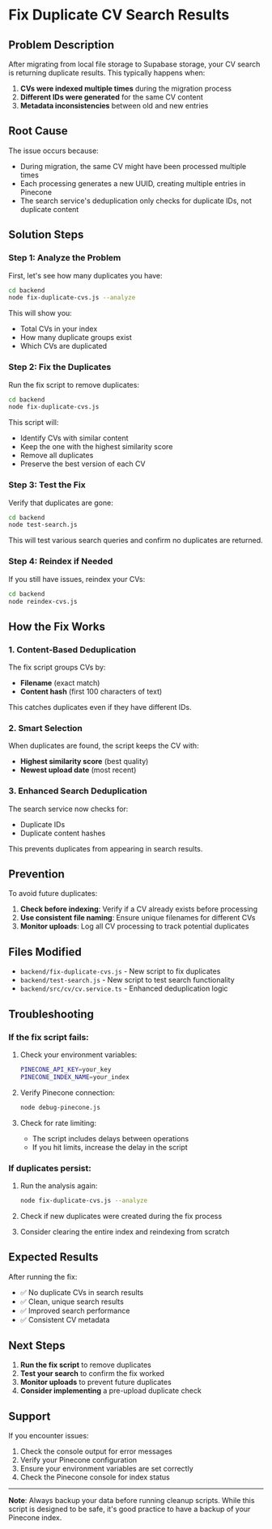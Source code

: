 # Fix Duplicate CV Search Results

## Problem Description

After migrating from local file storage to Supabase storage, your CV search is returning duplicate results. This typically happens when:

1. **CVs were indexed multiple times** during the migration process
2. **Different IDs were generated** for the same CV content
3. **Metadata inconsistencies** between old and new entries

## Root Cause

The issue occurs because:
- During migration, the same CV might have been processed multiple times
- Each processing generates a new UUID, creating multiple entries in Pinecone
- The search service's deduplication only checks for duplicate IDs, not duplicate content

## Solution Steps

### Step 1: Analyze the Problem

First, let's see how many duplicates you have:

```bash
cd backend
node fix-duplicate-cvs.js --analyze
```

This will show you:
- Total CVs in your index
- How many duplicate groups exist
- Which CVs are duplicated

### Step 2: Fix the Duplicates

Run the fix script to remove duplicates:

```bash
cd backend
node fix-duplicate-cvs.js
```

This script will:
- Identify CVs with similar content
- Keep the one with the highest similarity score
- Remove all duplicates
- Preserve the best version of each CV

### Step 3: Test the Fix

Verify that duplicates are gone:

```bash
cd backend
node test-search.js
```

This will test various search queries and confirm no duplicates are returned.

### Step 4: Reindex if Needed

If you still have issues, reindex your CVs:

```bash
cd backend
node reindex-cvs.js
```

## How the Fix Works

### 1. Content-Based Deduplication

The fix script groups CVs by:
- **Filename** (exact match)
- **Content hash** (first 100 characters of text)

This catches duplicates even if they have different IDs.

### 2. Smart Selection

When duplicates are found, the script keeps the CV with:
- **Highest similarity score** (best quality)
- **Newest upload date** (most recent)

### 3. Enhanced Search Deduplication

The search service now checks for:
- Duplicate IDs
- Duplicate content hashes

This prevents duplicates from appearing in search results.

## Prevention

To avoid future duplicates:

1. **Check before indexing**: Verify if a CV already exists before processing
2. **Use consistent file naming**: Ensure unique filenames for different CVs
3. **Monitor uploads**: Log all CV processing to track potential duplicates

## Files Modified

- `backend/fix-duplicate-cvs.js` - New script to fix duplicates
- `backend/test-search.js` - New script to test search functionality
- `backend/src/cv/cv.service.ts` - Enhanced deduplication logic

## Troubleshooting

### If the fix script fails:

1. Check your environment variables:
   ```bash
   PINECONE_API_KEY=your_key
   PINECONE_INDEX_NAME=your_index
   ```

2. Verify Pinecone connection:
   ```bash
   node debug-pinecone.js
   ```

3. Check for rate limiting:
   - The script includes delays between operations
   - If you hit limits, increase the delay in the script

### If duplicates persist:

1. Run the analysis again:
   ```bash
   node fix-duplicate-cvs.js --analyze
   ```

2. Check if new duplicates were created during the fix process

3. Consider clearing the entire index and reindexing from scratch

## Expected Results

After running the fix:

- ✅ No duplicate CVs in search results
- ✅ Clean, unique search results
- ✅ Improved search performance
- ✅ Consistent CV metadata

## Next Steps

1. **Run the fix script** to remove duplicates
2. **Test your search** to confirm the fix worked
3. **Monitor uploads** to prevent future duplicates
4. **Consider implementing** a pre-upload duplicate check

## Support

If you encounter issues:

1. Check the console output for error messages
2. Verify your Pinecone configuration
3. Ensure your environment variables are set correctly
4. Check the Pinecone console for index status

---

**Note**: Always backup your data before running cleanup scripts. While this script is designed to be safe, it's good practice to have a backup of your Pinecone index. 